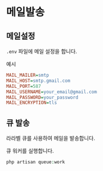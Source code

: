 # 메일발송

## 메일설정
`.env` 파일에 메일 설정을 합니다.

예시
```ini
MAIL_MAILER=smtp
MAIL_HOST=smtp.gmail.com
MAIL_PORT=587
MAIL_USERNAME=your_email@gmail.com
MAIL_PASSWORD=your_password
MAIL_ENCRYPTION=tls
```

## 큐 발송
라라벨 큐를 사용하여 메일을 발송합니다.

큐 워커를 실행합니다.
```php
php artisan queue:work
```
